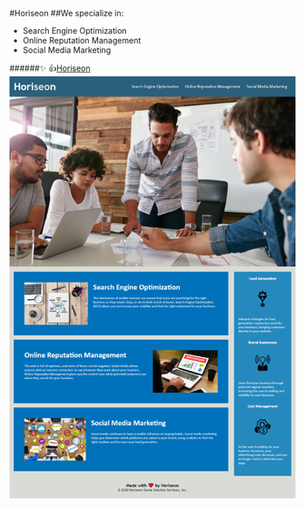#Horiseon
##We specialize in:
* Search Engine Optimization
* Online Reputation Management
* Social Media Marketing

######:sparkles:
:+1:[Horiseon](jaderiver62@github.io)
![Screenshot](assets/images/jaderiver62.github.io_.png)
